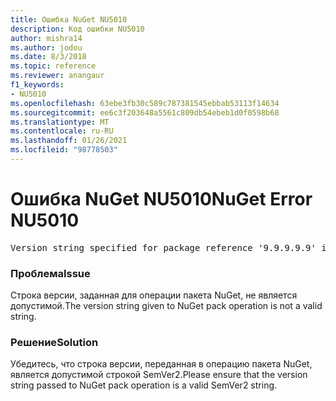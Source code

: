 ```yaml
---
title: Ошибка NuGet NU5010
description: Код ошибки NU5010
author: mishra14
ms.author: jodou
ms.date: 8/3/2018
ms.topic: reference
ms.reviewer: anangaur
f1_keywords:
- NU5010
ms.openlocfilehash: 63ebe3fb30c589c787381545ebbab53113f14634
ms.sourcegitcommit: ee6c3f203648a5561c809db54ebeb1d0f0598b68
ms.translationtype: MT
ms.contentlocale: ru-RU
ms.lasthandoff: 01/26/2021
ms.locfileid: "98778503"
---
```

# <a name="nuget-error-nu5010"></a><span data-ttu-id="e6541-103">Ошибка NuGet NU5010</span><span class="sxs-lookup"><span data-stu-id="e6541-103">NuGet Error NU5010</span></span>
<pre>Version string specified for package reference '9.9.9.9.9' is invalid.</pre>

### <a name="issue"></a><span data-ttu-id="e6541-104">Проблема</span><span class="sxs-lookup"><span data-stu-id="e6541-104">Issue</span></span>

<span data-ttu-id="e6541-105">Строка версии, заданная для операции пакета NuGet, не является допустимой.</span><span class="sxs-lookup"><span data-stu-id="e6541-105">The version string given to NuGet pack operation is not a valid string.</span></span>


### <a name="solution"></a><span data-ttu-id="e6541-106">Решение</span><span class="sxs-lookup"><span data-stu-id="e6541-106">Solution</span></span>

<span data-ttu-id="e6541-107">Убедитесь, что строка версии, переданная в операцию пакета NuGet, является допустимой строкой SemVer2.</span><span class="sxs-lookup"><span data-stu-id="e6541-107">Please ensure that the version string passed to NuGet pack operation is a valid SemVer2 string.</span></span>

